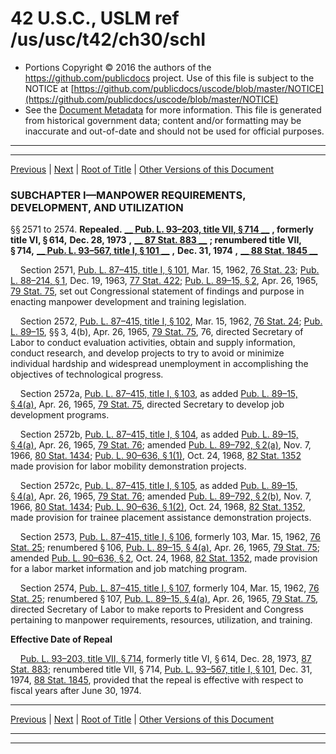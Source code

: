 ---
---

# 42 U.S.C., USLM ref /us/usc/t42/ch30/schI

* Portions Copyright © 2016 the authors of the https://github.com/publicdocs project.
  Use of this file is subject to the NOTICE at [https://github.com/publicdocs/uscode/blob/master/NOTICE](https://github.com/publicdocs/uscode/blob/master/NOTICE)
* See the [Document Metadata](././../../../../..//README.md) for more information.
  This file is generated from historical government data; content and/or formatting may be inaccurate and out-of-date and should not be used for official purposes.

----------
----------

[Previous](./../../../../..//us/usc/t42/ch30/m__us_usc_t42_ch30.md) | [Next](./../../../../..//us/usc/t42/ch30/schII/m__us_usc_t42_ch30_schII.md) | [Root of Title](./../../../../../) | [Other Versions of this Document](https://publicdocs.github.io/go/links?ns=uslm&ref=%2Fus%2Fusc%2Ft42%2Fch30%2FschI)

### SUBCHAPTER I—MANPOWER REQUIREMENTS, DEVELOPMENT, AND UTILIZATION

§§ 2571 to 2574. __Repealed.__  __[__  __Pub. L. 93–203, title VII, § 714__  __][/us/pl/93/203/s714]__  __, formerly title VI, § 614,__  __Dec. 28, 1973__  __,__  __[__  __87 Stat. 883__  __][/us/stat/87/883]__  __; renumbered title VII, § 714,__  __[__  __Pub. L. 93–567, title I, § 101__  __][/us/pl/93/567/s101]__  __,__  __Dec. 31, 1974__  __,__  __[__  __88 Stat. 1845__  __][/us/stat/88/1845]__ 

    Section 2571, [Pub. L. 87–415, title I, § 101][/us/pl/87/415/s101], Mar. 15, 1962, [76 Stat. 23][/us/stat/76/23]; [Pub. L. 88–214, § 1][/us/pl/88/214/s1], Dec. 19, 1963, [77 Stat. 422][/us/stat/77/422]; [Pub. L. 89–15, § 2][/us/pl/89/15/s2], Apr. 26, 1965, [79 Stat. 75][/us/stat/79/75], set out Congressional statement of findings and purpose in enacting manpower development and training legislation.

    Section 2572, [Pub. L. 87–415, title I, § 102][/us/pl/87/415/s102], Mar. 15, 1962, [76 Stat. 24][/us/stat/76/24]; [Pub. L. 89–15][/us/pl/89/15], §§ 3, 4(b), Apr. 26, 1965, [79 Stat. 75][/us/stat/79/75], 76, directed Secretary of Labor to conduct evaluation activities, obtain and supply information, conduct research, and develop projects to try to avoid or minimize individual hardship and widespread unemployment in accomplishing the objectives of technological progress.

    Section 2572a, [Pub. L. 87–415, title I, § 103][/us/pl/87/415/s103], as added [Pub. L. 89–15, § 4(a)][/us/pl/89/15/s4/a], Apr. 26, 1965, [79 Stat. 75][/us/stat/79/75], directed Secretary to develop job development programs.

    Section 2572b, [Pub. L. 87–415, title I, § 104][/us/pl/87/415/s104], as added [Pub. L. 89–15, § 4(a)][/us/pl/89/15/s4/a], Apr. 26, 1965, [79 Stat. 76][/us/stat/79/76]; amended [Pub. L. 89–792, § 2(a)][/us/pl/89/792/s2/a], Nov. 7, 1966, [80 Stat. 1434][/us/stat/80/1434]; [Pub. L. 90–636, § 1(1)][/us/pl/90/636/s1/1], Oct. 24, 1968, [82 Stat. 1352][/us/stat/82/1352] made provision for labor mobility demonstration projects.

    Section 2572c, [Pub. L. 87–415, title I, § 105][/us/pl/87/415/s105], as added [Pub. L. 89–15, § 4(a)][/us/pl/89/15/s4/a], Apr. 26, 1965, [79 Stat. 76][/us/stat/79/76]; amended [Pub. L. 89–792, § 2(b)][/us/pl/89/792/s2/b], Nov. 7, 1966, [80 Stat. 1434][/us/stat/80/1434]; [Pub. L. 90–636, § 1(2)][/us/pl/90/636/s1/2], Oct. 24, 1968, [82 Stat. 1352][/us/stat/82/1352], made provision for trainee placement assistance demonstration projects.

    Section 2573, [Pub. L. 87–415, title I, § 106][/us/pl/87/415/s106], formerly 103, Mar. 15, 1962, [76 Stat. 25][/us/stat/76/25]; renumbered § 106, [Pub. L. 89–15, § 4(a)][/us/pl/89/15/s4/a], Apr. 26, 1965, [79 Stat. 75][/us/stat/79/75]; amended [Pub. L. 90–636, § 2][/us/pl/90/636/s2], Oct. 24, 1968, [82 Stat. 1352][/us/stat/82/1352], made provision for a labor market information and job matching program.

    Section 2574, [Pub. L. 87–415, title I, § 107][/us/pl/87/415/s107], formerly 104, Mar. 15, 1962, [76 Stat. 25][/us/stat/76/25]; renumbered § 107, [Pub. L. 89–15, § 4(a)][/us/pl/89/15/s4/a], Apr. 26, 1965, [79 Stat. 75][/us/stat/79/75], directed Secretary of Labor to make reports to President and Congress pertaining to manpower requirements, resources, utilization, and training.

 __Effective Date of Repeal__ 

    [Pub. L. 93–203, title VII, § 714][/us/pl/93/203/s714], formerly title VI, § 614, Dec. 28, 1973, [87 Stat. 883][/us/stat/87/883]; renumbered title VII, § 714, [Pub. L. 93–567, title I, § 101][/us/pl/93/567/s101], Dec. 31, 1974, [88 Stat. 1845][/us/stat/88/1845], provided that the repeal is effective with respect to fiscal years after June 30, 1974.

----------

[Previous](./../../../../..//us/usc/t42/ch30/m__us_usc_t42_ch30.md) | [Next](./../../../../..//us/usc/t42/ch30/schII/m__us_usc_t42_ch30_schII.md) | [Root of Title](./../../../../../) | [Other Versions of this Document](https://publicdocs.github.io/go/links?ns=uslm&ref=%2Fus%2Fusc%2Ft42%2Fch30%2FschI)

----------
----------

[/us/pl/93/203/s714]: https://publicdocs.github.io/go/links?ns=uslm&ref=%2Fus%2Fpl%2F93%2F203%2Fs714
[/us/stat/87/883]: https://publicdocs.github.io/go/links?ns=uslm&ref=%2Fus%2Fstat%2F87%2F883
[/us/pl/93/567/s101]: https://publicdocs.github.io/go/links?ns=uslm&ref=%2Fus%2Fpl%2F93%2F567%2Fs101
[/us/stat/88/1845]: https://publicdocs.github.io/go/links?ns=uslm&ref=%2Fus%2Fstat%2F88%2F1845
[/us/pl/87/415/s101]: https://publicdocs.github.io/go/links?ns=uslm&ref=%2Fus%2Fpl%2F87%2F415%2Fs101
[/us/stat/76/23]: https://publicdocs.github.io/go/links?ns=uslm&ref=%2Fus%2Fstat%2F76%2F23
[/us/pl/88/214/s1]: https://publicdocs.github.io/go/links?ns=uslm&ref=%2Fus%2Fpl%2F88%2F214%2Fs1
[/us/stat/77/422]: https://publicdocs.github.io/go/links?ns=uslm&ref=%2Fus%2Fstat%2F77%2F422
[/us/pl/89/15/s2]: https://publicdocs.github.io/go/links?ns=uslm&ref=%2Fus%2Fpl%2F89%2F15%2Fs2
[/us/stat/79/75]: https://publicdocs.github.io/go/links?ns=uslm&ref=%2Fus%2Fstat%2F79%2F75
[/us/pl/87/415/s102]: https://publicdocs.github.io/go/links?ns=uslm&ref=%2Fus%2Fpl%2F87%2F415%2Fs102
[/us/stat/76/24]: https://publicdocs.github.io/go/links?ns=uslm&ref=%2Fus%2Fstat%2F76%2F24
[/us/pl/89/15]: https://publicdocs.github.io/go/links?ns=uslm&ref=%2Fus%2Fpl%2F89%2F15
[/us/stat/79/75]: https://publicdocs.github.io/go/links?ns=uslm&ref=%2Fus%2Fstat%2F79%2F75
[/us/pl/87/415/s103]: https://publicdocs.github.io/go/links?ns=uslm&ref=%2Fus%2Fpl%2F87%2F415%2Fs103
[/us/pl/89/15/s4/a]: https://publicdocs.github.io/go/links?ns=uslm&ref=%2Fus%2Fpl%2F89%2F15%2Fs4%2Fa
[/us/stat/79/75]: https://publicdocs.github.io/go/links?ns=uslm&ref=%2Fus%2Fstat%2F79%2F75
[/us/pl/87/415/s104]: https://publicdocs.github.io/go/links?ns=uslm&ref=%2Fus%2Fpl%2F87%2F415%2Fs104
[/us/pl/89/15/s4/a]: https://publicdocs.github.io/go/links?ns=uslm&ref=%2Fus%2Fpl%2F89%2F15%2Fs4%2Fa
[/us/stat/79/76]: https://publicdocs.github.io/go/links?ns=uslm&ref=%2Fus%2Fstat%2F79%2F76
[/us/pl/89/792/s2/a]: https://publicdocs.github.io/go/links?ns=uslm&ref=%2Fus%2Fpl%2F89%2F792%2Fs2%2Fa
[/us/stat/80/1434]: https://publicdocs.github.io/go/links?ns=uslm&ref=%2Fus%2Fstat%2F80%2F1434
[/us/pl/90/636/s1/1]: https://publicdocs.github.io/go/links?ns=uslm&ref=%2Fus%2Fpl%2F90%2F636%2Fs1%2F1
[/us/stat/82/1352]: https://publicdocs.github.io/go/links?ns=uslm&ref=%2Fus%2Fstat%2F82%2F1352
[/us/pl/87/415/s105]: https://publicdocs.github.io/go/links?ns=uslm&ref=%2Fus%2Fpl%2F87%2F415%2Fs105
[/us/pl/89/15/s4/a]: https://publicdocs.github.io/go/links?ns=uslm&ref=%2Fus%2Fpl%2F89%2F15%2Fs4%2Fa
[/us/stat/79/76]: https://publicdocs.github.io/go/links?ns=uslm&ref=%2Fus%2Fstat%2F79%2F76
[/us/pl/89/792/s2/b]: https://publicdocs.github.io/go/links?ns=uslm&ref=%2Fus%2Fpl%2F89%2F792%2Fs2%2Fb
[/us/stat/80/1434]: https://publicdocs.github.io/go/links?ns=uslm&ref=%2Fus%2Fstat%2F80%2F1434
[/us/pl/90/636/s1/2]: https://publicdocs.github.io/go/links?ns=uslm&ref=%2Fus%2Fpl%2F90%2F636%2Fs1%2F2
[/us/stat/82/1352]: https://publicdocs.github.io/go/links?ns=uslm&ref=%2Fus%2Fstat%2F82%2F1352
[/us/pl/87/415/s106]: https://publicdocs.github.io/go/links?ns=uslm&ref=%2Fus%2Fpl%2F87%2F415%2Fs106
[/us/stat/76/25]: https://publicdocs.github.io/go/links?ns=uslm&ref=%2Fus%2Fstat%2F76%2F25
[/us/pl/89/15/s4/a]: https://publicdocs.github.io/go/links?ns=uslm&ref=%2Fus%2Fpl%2F89%2F15%2Fs4%2Fa
[/us/stat/79/75]: https://publicdocs.github.io/go/links?ns=uslm&ref=%2Fus%2Fstat%2F79%2F75
[/us/pl/90/636/s2]: https://publicdocs.github.io/go/links?ns=uslm&ref=%2Fus%2Fpl%2F90%2F636%2Fs2
[/us/stat/82/1352]: https://publicdocs.github.io/go/links?ns=uslm&ref=%2Fus%2Fstat%2F82%2F1352
[/us/pl/87/415/s107]: https://publicdocs.github.io/go/links?ns=uslm&ref=%2Fus%2Fpl%2F87%2F415%2Fs107
[/us/stat/76/25]: https://publicdocs.github.io/go/links?ns=uslm&ref=%2Fus%2Fstat%2F76%2F25
[/us/pl/89/15/s4/a]: https://publicdocs.github.io/go/links?ns=uslm&ref=%2Fus%2Fpl%2F89%2F15%2Fs4%2Fa
[/us/stat/79/75]: https://publicdocs.github.io/go/links?ns=uslm&ref=%2Fus%2Fstat%2F79%2F75
[/us/pl/93/203/s714]: https://publicdocs.github.io/go/links?ns=uslm&ref=%2Fus%2Fpl%2F93%2F203%2Fs714
[/us/stat/87/883]: https://publicdocs.github.io/go/links?ns=uslm&ref=%2Fus%2Fstat%2F87%2F883
[/us/pl/93/567/s101]: https://publicdocs.github.io/go/links?ns=uslm&ref=%2Fus%2Fpl%2F93%2F567%2Fs101
[/us/stat/88/1845]: https://publicdocs.github.io/go/links?ns=uslm&ref=%2Fus%2Fstat%2F88%2F1845


